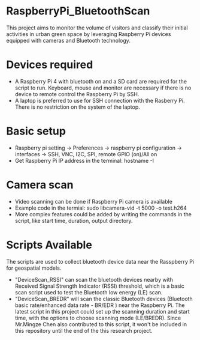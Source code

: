 # RaspberryPi_BluetoothScan
This project aims to monitor the volume of visitors and classify their initial activities in urban green space by leveraging Raspberry Pi devices equipped with cameras and Bluetooth technology. 

# Devices required
- A Raspberry Pi 4 with bluetooth on and a SD card are required for the script to run. Keyboard, mouse and monitor are necessary if there is no device to remote control the Raspberry Pi by SSH.
- A laptop is preferred to use for SSH connection with the Rasberry Pi. There is no restriction on the system of the laptop.
  
# Basic setup
- Raspberry pi setting -> Preferences -> raspberry pi configuration -> interfaces -> SSH, VNC, I2C, SPI, remote GPIO (on)/All on
- Get Raspberry Pi IP address in the terminal: hostname -I

# Camera scan
- Video scanning can be done if Raspberry Pi camera is available
- Example code in the termial: sudo libcamera-vid -t 5000 -o test.h264
- More complex features could be added by writing the commands in the script, like start time, duration, output directory.

# Scripts Available
The scripts are used to collect bluetooth device data near the Rasspberry Pi for geospatial models.
- "DeviceScan_RSSI" can scan the bluetooth devices nearby with Received Signal Strength Indicator (RSSI) threshold, which is a basic scan script used to test the Bluetooth low energy (LE) scan.
- "DeviceScan_BREDR" will scan the classic Bluetooth devices (Bluetooth basic rate/enhanced data rate - BR/EDR ) near the Raspberry Pi.
The latest script in this project could set up the scanning duration and start time, with the options to choose scanning mode (LE/BREDR). Since Mr.Mingze Chen also contributed to this script, it won't be included in this repository until the end of the this research project. 

